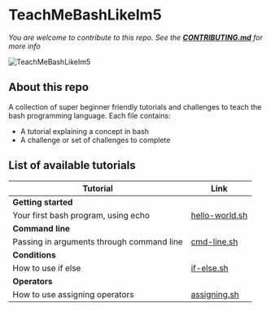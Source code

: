 # TeachMeBashLikeIm5
*You are welcome to contribute to this repo. See the [**CONTRIBUTING.md**](./CONTRIBUTING.md) for more info*

![TeachMeBashLikeIm5](https://inspirezone.tech/wp-content/uploads/2020/10/TeachMeBashLikeIm5-1024x512.png)
## About this repo

A collection of super beginner friendly tutorials and challenges to teach the bash programming language. 
Each file contains:
- A tutorial explaining a concept in bash
- A challenge or set of challenges to complete

## List of available tutorials 

| Tutorial              | Link              | 
|-----------------------|-------------------| 
| **Getting started**                       |
|Your first bash program, using echo        | [hello-world.sh](getting-started/hello-world.sh)             |
| **Command line**                          | 
|Passing in arguments through command line  | [cmd-line.sh](cmd-line/cmd-line-args.sh)                     |
| **Conditions**                            | 
|How to use if else                         | [if-else.sh](conditions/if-else.sh)                          |
| **Operators**                             | 
|How to use assigning operators             | [assigning.sh](operators/assigning.sh)                       |
